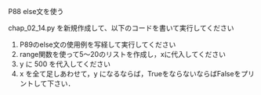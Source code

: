 P88 else文を使う

chap_02_14.py を新規作成して、以下のコードを書いて実行してください

1. P89のelse文の使用例を写経して実行してください
1. range関数を使って5〜20のリストを作成し，xに代入してください
1. y に 500 を代入してください
1. x を全て足しあわせて，y になるならば，TrueをならないならばFalseをプリントして下さい．

